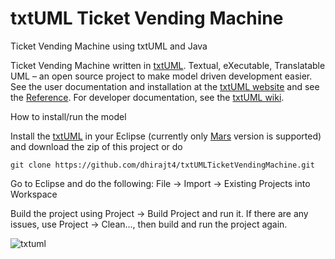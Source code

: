 # txtUML Ticket Vending Machine
Ticket Vending Machine using txtUML and Java

Ticket Vending Machine written in [txtUML](http://www.txtuml.inf.elte.hu). Textual, eXecutable, Translatable UML – an open source project to make model driven development easier. See the user documentation and installation at the [txtUML website](http://www.txtuml.inf.elte.hu) and see the [Reference](http://www.deva.web.elte.hu/pubwiki/doku.php?id=softtechlab2016fall:20160926). For developer documentation, see the [txtUML wiki](http://www.github.com/ELTE-Soft/txtUML/wiki).

How to install/run the model

Install the [txtUML](http://www.txtuml.inf.elte.hu) in your Eclipse (currently only [Mars](http://www.eclipse.org/downloads/packages/release/Mars/2) version is supported) and download the zip of this project or do

`git clone https://github.com/dhirajt4/txtUMLTicketVendingMachine.git `

Go to Eclipse and do the following: File -> Import -> Existing Projects into Workspace

Build the project using Project -> Build Project and run it. If there are any issues, use Project -> Clean..., then build and run the project again.


![txtuml](https://cloud.githubusercontent.com/assets/23024996/24729822/4a27f954-1a60-11e7-917d-44422a1fec62.JPG)
